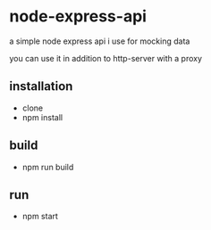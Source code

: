 # node-express-api

a simple node express api i use for mocking data

you can use it in addition to http-server with a proxy

## installation
- clone
- npm install

## build
- npm run build

## run
- npm start
